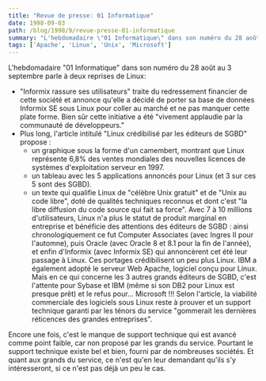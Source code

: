 ```yaml
---
title: "Revue de presse: 01 Informatique"
date: 1998-09-03
path: /blog/1998/9/revue-presse-01-informatique
summary: "L'hebdomadaire \"01 Informatique\" dans son numéro du 28 août au 3 septembre parle à deux reprises de Linux: \"Informix rassure ses utilisateurs\" traite du redressement financier de cette société et annonce qu'elle a décidé de porter sa base de données Informix SE sous Linux pour coller au marché et ne pas manquer cette plate forme."
tags: ['Apache', 'Linux', 'Unix', 'Microsoft']
---
```


<P>
L'hebdomadaire "01 Informatique" dans son numéro du 28 août au 3
septembre parle à deux reprises de Linux:
</P>

<UL>

<LI>
"Informix rassure ses utilisateurs" traite du redressement financier
de cette société et annonce qu'elle a décidé de porter sa base de
données Informix SE sous Linux pour coller au marché et ne pas manquer
cette plate forme. Bien sûr cette initiative a été "vivement applaudie
par la communauté de développeurs."

<LI>
Plus long, l'article intitulé "Linux crédibilisé par les éditeurs de
SGBD" propose :
<UL>

<LI>
un graphique sous la forme d'un camembert, montrant que Linux
représente 6,8% des ventes mondiales des nouvelles licences de systèmes
d'exploitation serveur en 1997.
<LI>
un tableau avec les 5 applications annoncés pour Linux (et 3 sur ces 5
sont des SGBD).
<LI>
un texte qui qualifie Linux de "célèbre Unix gratuit" et de "Unix au
code libre", doté de qualités techniques reconnus et dont c'est "la
libre diffusion du code source qui fait sa force". Avec 7 à 10 millions
d'utilisateurs, Linux n'a plus le statut de produit marginal en
entreprise et bénéficie des attentions des éditeurs de SGBD : ainsi
chronologiquement ce fut Computer Associates (avec Ingres II pour
l'automne), puis Oracle (avec Oracle 8 et 8.1 pour la fin de l'année),
et enfin d'Informix (avec Informix SE) qui annoncèrent cet été leur
passage à Linux. Ces portages crédibilisent un peu plus Linux. IBM a
également adopté le serveur Web Apache, logiciel conçu pour Linux. Mais
en ce qui concerne les 3 autres grands éditeurs de SGBD, c'est l'attente
pour Sybase et IBM (même si son DB2 pour Linux est presque prêt) et le
refus pour... Microsoft !!! Selon l'article, la viabilité commerciale
des logiciels sous Linux reste à prouver et un support technique garanti
par les ténors du service "gommerait les dernières réticences des
grandes entreprises".
</UL>

</UL>

<P>
Encore une fois, c'est le manque de support technique qui est avancé
comme point faible, car non proposé par les grands du service. Pourtant
le support technique existe bel et bien, fourni par de nombreuses
sociétés. Et quant aux grands du service, ce n'est qu'en leur demandant
qu'ils s'y intéresseront, si ce n'est pas déjà un peu le cas.
</P>


